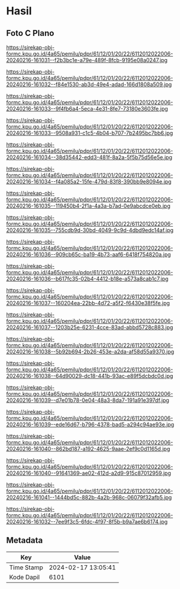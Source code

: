 # Hasil

## Foto C Plano

https://sirekap-obj-formc.kpu.go.id/4a65/pemilu/pdpr/61/12/01/20/22/6112012022006-20240216-161031--f2b3bc1e-a79e-489f-8fcb-9195e08a0247.jpg

https://sirekap-obj-formc.kpu.go.id/4a65/pemilu/pdpr/61/12/01/20/22/6112012022006-20240216-161032--f84e1530-ab3d-49e4-adad-166d1808a509.jpg

https://sirekap-obj-formc.kpu.go.id/4a65/pemilu/pdpr/61/12/01/20/22/6112012022006-20240216-161033--9f4fb6a4-5eca-4e31-8fe7-73180e3603fe.jpg

https://sirekap-obj-formc.kpu.go.id/4a65/pemilu/pdpr/61/12/01/20/22/6112012022006-20240216-161033--9508a931-c1c5-4b04-b707-7b2495bc7bb6.jpg

https://sirekap-obj-formc.kpu.go.id/4a65/pemilu/pdpr/61/12/01/20/22/6112012022006-20240216-161034--38d35442-edd3-481f-8a2a-5f5b75d56e5e.jpg

https://sirekap-obj-formc.kpu.go.id/4a65/pemilu/pdpr/61/12/01/20/22/6112012022006-20240216-161034--f4a085a2-15fe-479d-83f8-390bb9e8094e.jpg

https://sirekap-obj-formc.kpu.go.id/4a65/pemilu/pdpr/61/12/01/20/22/6112012022006-20240216-161035--119450b4-2f1a-4a3a-b7ad-0e9abcdce0eb.jpg

https://sirekap-obj-formc.kpu.go.id/4a65/pemilu/pdpr/61/12/01/20/22/6112012022006-20240216-161035--755cdb9d-30bd-4049-9c9d-4dbd9edc14af.jpg

https://sirekap-obj-formc.kpu.go.id/4a65/pemilu/pdpr/61/12/01/20/22/6112012022006-20240216-161036--909cb65c-ba19-4b73-aaf6-6418f754820a.jpg

https://sirekap-obj-formc.kpu.go.id/4a65/pemilu/pdpr/61/12/01/20/22/6112012022006-20240216-161036--b617fc35-02b4-4412-b18e-a573a8cab1c7.jpg

https://sirekap-obj-formc.kpu.go.id/4a65/pemilu/pdpr/61/12/01/20/22/6112012022006-20240216-161037--160204ea-22bb-4d72-a5f2-f6430e38f5fe.jpg

https://sirekap-obj-formc.kpu.go.id/4a65/pemilu/pdpr/61/12/01/20/22/6112012022006-20240216-161037--1203b25e-6231-4cce-83ad-abbd5728c883.jpg

https://sirekap-obj-formc.kpu.go.id/4a65/pemilu/pdpr/61/12/01/20/22/6112012022006-20240216-161038--5b92b694-2b26-453e-a2da-af58d55a9370.jpg

https://sirekap-obj-formc.kpu.go.id/4a65/pemilu/pdpr/61/12/01/20/22/6112012022006-20240216-161038--64d90029-dc18-441b-93ac-e89f5dcbdc0d.jpg

https://sirekap-obj-formc.kpu.go.id/4a65/pemilu/pdpr/61/12/01/20/22/6112012022006-20240216-161039--d7e01b78-0e04-48a3-8da7-191a91e397df.jpg

https://sirekap-obj-formc.kpu.go.id/4a65/pemilu/pdpr/61/12/01/20/22/6112012022006-20240216-161039--ede16d67-b796-4378-bad5-a294c94ae93e.jpg

https://sirekap-obj-formc.kpu.go.id/4a65/pemilu/pdpr/61/12/01/20/22/6112012022006-20240216-161040--862bd187-a192-4625-9aae-2ef9c0d1165d.jpg

https://sirekap-obj-formc.kpu.go.id/4a65/pemilu/pdpr/61/12/01/20/22/6112012022006-20240216-161040--91641369-ae02-412d-a2d9-915c87012959.jpg

https://sirekap-obj-formc.kpu.go.id/4a65/pemilu/pdpr/61/12/01/20/22/6112012022006-20240216-161041--1444bd5c-882b-4a2b-968c-06079f32afb5.jpg

https://sirekap-obj-formc.kpu.go.id/4a65/pemilu/pdpr/61/12/01/20/22/6112012022006-20240216-161032--7ee9f3c5-6fdc-4f97-8f5b-b9a7ae6b6174.jpg


## Metadata

| Key        | Value               |
| ---------- | ------------------- |
| Time Stamp | 2024-02-17 13:05:41 |
| Kode Dapil | 6101                |



